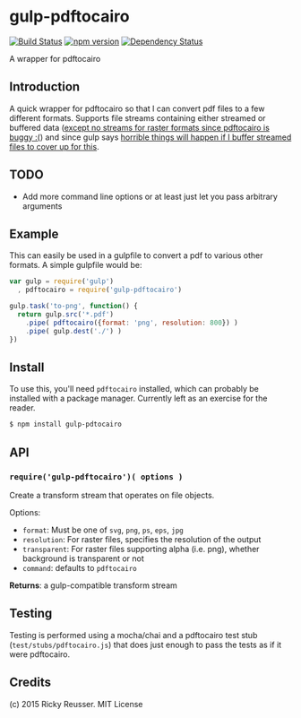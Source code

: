 # gulp-pdftocairo

[![Build Status](https://travis-ci.org/scijs/gulp-pdftocairo.svg)](https://travis-ci.org/scijs/gulp-pdftocairo) [![npm version](https://badge.fury.io/js/gulp-pdftocairo.svg)](http://badge.fury.io/js/gulp-pdftocairo) [![Dependency Status](https://david-dm.org/scijs/gulp-pdftocairo.svg)](https://david-dm.org/scijs/gulp-pdftocairo)

A wrapper for pdftocairo


## Introduction

A quick wrapper for pdftocairo so that I can convert pdf files to a few different formats. Supports file streams containing either streamed or buffered data ([except no streams for raster formats since pdftocairo is buggy :(](http://stackoverflow.com/questions/17231267/pdf-to-png-in-python-with-pdf2cairo)) and since gulp says [horrible things will happen if I buffer streamed files to cover up for this](https://github.com/gulpjs/gulp/blob/master/docs/writing-a-plugin/guidelines.md).

## TODO
- Add more command line options or at least just let you pass arbitrary arguments

## Example

This can easily be used in a gulpfile to convert a pdf to various other formats. A simple gulpfile would be:

```javascript
var gulp = require('gulp')
  , pdftocairo = require('gulp-pdftocairo')

gulp.task('to-png', function() {
  return gulp.src('*.pdf')
    .pipe( pdftocairo({format: 'png', resolution: 800}) )
    .pipe( gulp.dest('./') )
})
```


## Install

To use this, you'll need `pdftocairo` installed, which can probably be installed with a package manager. Currently left as an exercise for the reader.

```sh
$ npm install gulp-pdtocairo
```


## API

### `require('gulp-pdftocairo')( options )`
Create a transform stream that operates on file objects.

Options:
  - `format`: Must be one of `svg`, `png`, `ps`, `eps`, `jpg`
  - `resolution`: For raster files, specifies the resolution of the output
  - `transparent`: For raster files supporting alpha (i.e. png), whether background is transparent or not
  - `command`: defaults to `pdftocairo`

**Returns**: a gulp-compatible transform stream


## Testing

Testing is performed using a mocha/chai and a pdftocairo test stub (`test/stubs/pdftocairo.js`) that does just enough to pass the tests as if it were pdftocairo.

## Credits

(c) 2015 Ricky Reusser. MIT License
